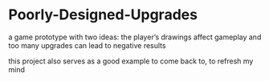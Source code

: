 Poorly-Designed-Upgrades
========================

a game prototype with two ideas: the player’s drawings affect gameplay and too many upgrades can lead to negative results

this project also serves as a good example to come back to, to refresh my mind

